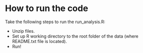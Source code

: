 # How to run the code
Take the following steps to run the run_analysis.R:
  - Unzip files.
  - Set up R working directory to the root folder of the data (where README.txt file is located).
  - Run!
